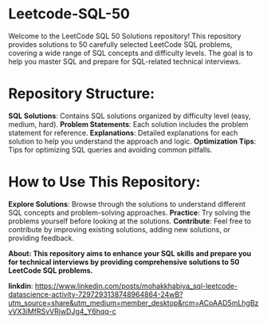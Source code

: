 # Leetcode-SQL-50
Welcome to the LeetCode SQL 50 Solutions repository! This repository provides solutions to 50 carefully selected LeetCode SQL problems, covering a wide range of SQL concepts and difficulty levels. The goal is to help you master SQL and prepare for SQL-related technical interviews.
# **Repository Structure:**

**SQL Solutions**: Contains SQL solutions organized by difficulty level (easy, medium, hard).
**Problem Statements**: Each solution includes the problem statement for reference.
**Explanations**: Detailed explanations for each solution to help you understand the approach and logic.
**Optimization Tips**: Tips for optimizing SQL queries and avoiding common pitfalls.

# **How to Use This Repository:**

**Explore Solutions**: Browse through the solutions to understand different SQL concepts and problem-solving approaches.
**Practice**: Try solving the problems yourself before looking at the solutions.
**Contribute**: Feel free to contribute by improving existing solutions, adding new solutions, or providing feedback.

**About: This repository aims to enhance your SQL skills and prepare you for technical interviews by providing comprehensive solutions to 50 LeetCode SQL problems.**

**linkdin**: https://www.linkedin.com/posts/mohakkhabiya_sql-leetcode-datascience-activity-7297293138748964864-24wB?utm_source=share&utm_medium=member_desktop&rcm=ACoAAD5mLhgBzvVX3iMfRSvVRjwDJg4_Y6hqq-c
